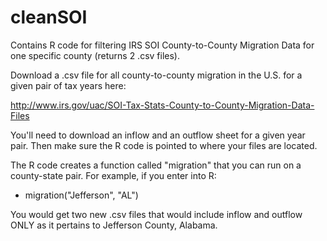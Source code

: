 cleanSOI
========

Contains R code for filtering IRS SOI County-to-County Migration Data for one specific county (returns 2 .csv files). 

Download a .csv file for all county-to-county migration in the U.S. for a given pair of tax years here:

http://www.irs.gov/uac/SOI-Tax-Stats-County-to-County-Migration-Data-Files

You'll need to download an inflow and an outflow sheet for a given year pair. Then make sure the R code is pointed to where your files are located.

The R code creates a function called "migration" that you can run on a county-state pair. For example, if you enter into R:

+ migration("Jefferson", "AL")

You would get two new .csv files that would include inflow and outflow ONLY as it pertains to Jefferson County, Alabama.

